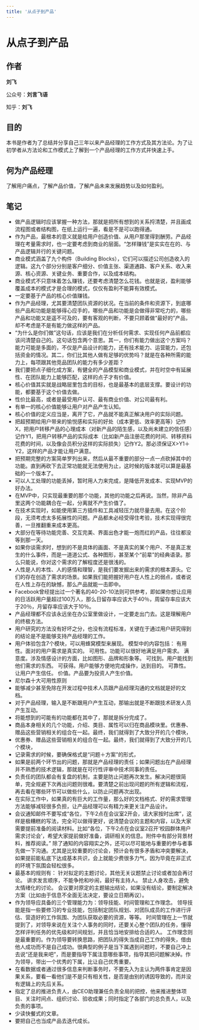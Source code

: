 ```yaml
---
title: '从点子到产品'
---
```


# 从点子到产品

## 作者

**刘飞**

公众号：**刘言飞语**

知乎：**刘飞**

## 目的

本书是作者为了总结并分享自己三年以来产品经理的工作方式及其方法论。为了让初学者从方法论和工作模式上了解到一个产品经理的工作方式并快速上手。

## 何为产品经理

了解用户痛点，了解产品价值，了解产品未来发展趋势以及如何盈利。

## 笔记

- 做产品逻辑时应该掌握一种方法，那就是把所有想到的关系捋清楚，并且画成流程图或者结构图，在纸上运行一遍，看是不是可以跑得通。
- 作为产品，最根本的意义就是给用户创造价值、从用户那里得到酬劳。产品经理在考量需求时，也一定要考虑到商业的层面。“怎样赚钱”是实实在在的、与产品逻辑并行的关键问题。
- 商业模式涵盖了九个构件（Building Blocks），它们可以描述公司创造收入的逻辑。这九个部分分别是客户细分、价值主张、渠道通路、客户关系、收入来源、核心资源、关键业务、重要合作，以及成本结构。
- 商业模式不只意味着怎么赚钱，还要考虑清楚怎么花钱。也就是说，盈利能够覆盖成本的模式才是合理的模式，仅仅有盈利不能算有效模式。
- 一定要基于产品的核心价值赚钱。
- 作为产品经理，尤其要清楚团队资源的状况。在当前的条件和资源下，到底哪些产品和功能是能够得心应手的，哪些产品和功能是会做得非常吃力的，哪些产品和功能又是遥不可及的，要有客观的判断，不要只顾着做“最好的”产品，却不考虑是不是有能力做这样的产品。
- “为什么是你们做”这句话，应该是我们在分析任何需求、实现任何产品前都应该问清楚自己的。这句话包含两个意思。其一，你们有能力做出这个方案吗？能力可能是多面的，不仅是产品设计的能力，还有技术能力、运营能力，还包括资金的情况。其二，你们比其他人做有足够的优势吗？就是在各种所需的能力上，每项跟其他竞品团队的能力有多少差距？
- 我们要把点子细化成方案，有健全的产品模型和商业模式，并在时空中有延展性、在团队能力上能够匹配，这样的点子才有价值。
- 核心价值其实就是战略层里包含的目标，也是最基本的底层支撑。要设计的功能，都要基于这个价值去做。
- 性价比最高，或者是最受用户认可、最有商业价值、对公司最有利。
- 有单一的核心价值能够让用户对产品产生认知。
- 核心价值的定义应当是，离开了它，产品就不能真正解决用户的实际问题。
- 把超预期给用户带来的愉悦感和实际的好处（成本更低、效率更高等）记作X，把用户转移产品的心理成本（对新产品的陌生感，以及尚未建立的信任感）记作Y1，把用户转移产品的实际成本（比如新产品注册花费的时间、转移资料花费的时间，以及像会员积分这样的实际损失）记作Y2。那必须保证X>Y1＋Y2，这样的产品才能让用户满意。
- 把预期完整的方案简单罗列出来，然后从最不重要的部分一点一点砍掉其中的功能。直到再砍下去正常功能就无法使用为止，这时候的版本就可以算是最基础的一个版本了。
- 可以人工处理的功能丢掉，暂时用人力来完成，是降低开发成本、实现MVP的好办法。
- 在MVP中，只实现最重要的那个功能，其他的功能之后再说。当然，除非产品里这两个功能耦合在一起，分离就不产生价值了。
- 在技术实现时，如能使用第三方插件和工具减轻压力就尽量去用。在这个阶段，无须考虑太多拓展性的问题。产品都未必经受得住考验，技术实现得很完善，一旦推翻重来成本更高。
- 大部分在等待功能完善、交互完美、界面出色才能一炮而红的产品，往往都没等到那一天。
- 如果你谈需求时，想到的不是具体的画面、不是真实的某个用户、不是真正发生的什么事件，而是一道道公式、各种图形，甚至某个“前辈”的经典语录。那么只能说，你对这个需求的了解程度还是很浅的。
- 人性是人的本性、人的感情和理智，是我们要发掘出来的需求的根本源头。它们的存在创造了需求的场景。如果我们能把握好用户在人性上的弱点，或者说在人性上存在的缺憾，那么产品就能一击即中。
- Facebook曾经提出过一个著名的40-20-10法则可供参考，即如果你想让应用的日活跃用户量超过100万人，那么日留存率应该大于40％，周留存率应该大于20％，月留存率应该大于10％。
- 产品经理都不应该永远坐在办公室里做设计，一定要走出门去。这是理解用户的终极方法。
- 用户研究的方法没有好坏之分，也没有流程标准，关键在于通过用户研究得到的结论是不是能够支持产品经理的工作。
- 用户体验包含7个模块，可以用蜂窝模型来展现。 模型中的内容包括： 有用性。面对的用户需求是真实的。 可用性。功能可以很好地满足用户需求。 满意度。涉及情感设计的方面，比如图形、品牌和形象等。 可找到。用户能找到他们需求的东西。 可获得。用户能够方便地完成操作，达到目的。 可靠性。让用户产生信任。 价值。产品要为投资人产生价值。
- 尼尔森十大可用性原则
- 能够减少甚至免除在开发过程中技术人员跟产品经理沟通的文档就是好的文档。
- 对于产品经理，输入是不断跟用户产生互动，那输出就是不断跟技术研发人员产生互动。
- 将能想到的可能有的功能都在其中了，那就是拆分完成了。
- 商品本身相关的几个功能，介绍、类目、属性可以归在商品模块里。优惠券、赠品这些营销相关的组合在一起。最终，我们就得到了大致分开的几个模块，
- 优惠券、赠品这些营销相关的组合在一起。最终，我们就得到了大致分开的几个模块，
- 记录需求的时候，要确保格式是“问题＋方案”的形式，
- 如果是前两个环节出的问题，那就是产品经理的责任；如果问题出在产品经理并不熟悉的技术逻辑，那就是在可行性评审中技术同事的责任。
- 负责任的团队都会有复盘的机制，主要是防止问题再次发生。解决问题很简单，完全规避下次再出问题则很难。要清楚之前出现问题的所有逻辑和流程，再去看在哪些环节可以做些什么，以防止问题再次出现。
- 在实际工作中，如果真的有巨大的工作量，那么好的文档格式、好的需求管理方法能够减轻很多负担，让产品经理可以有精力来更关注产品设计。
- 会议通知邮件不要写成“各位，下午2点在会议室2开会，请大家按时出席”，这样是极糟糕的写法，完全可以做得更好，说清楚会议的主题和内容，以及大家需要提前准备的阅读材料。比如“各位，下午2点在会议室2召开‘校园群体用户需求讨论会’，希望大家提前做好准备，调研相关的信息。附件中有部分背景材料，推荐阅读。” 除了通知的内容翔实之外，还可以尽可能地与重要的参与者事先做一下沟通。尤其是比较重要的讨论会，预计会有很多矛盾和冲突要解决，如果提前能私底下达成基本共识，会上就能少费很多力气，因为毕竟在非正式的环境下氛围会轻松很多。
- 最基本的规则有： 针对拟定的主题讨论，其他无关议题禁止讨论或者加会再讨论。 讲求发言顺序，不能争抢和吵闹，最好有主持人。 禁止人身攻击，避免太情绪化的讨论。 会议要对原定的主题输出结论，如果没有结论，要制定解决方案（比如由于信息不全面无法决定，要设立日期再议）。
- 作为领导应具备的三个管理能力为：领导技能、时间管理和工作理念。 领导技能是指一些要修习的专业技能，包括制定团队规划、对团队成员的工作进行评估、营造好的工作氛围、为团队获取必要的资源，等等。 时间管理在上一节就提到了，对领导来说在关注个人事务的同时，还要关心整个团队的任务，懂得怎样评判任务的优先级和时间规划，并且恰当地安排给合适的人。 工作理念则是最重要的。作为领导要转换思路，把团队的得失当成自己工作的得失，借由他人成功而不是自己成功。很典型的例子是当下属遇到问题时，不要自己冲上去说“还是我来吧”，而是要指导下属注意哪些事项，指导其把问题解决掉。作为领导，带出一个优秀的下属，比让自己优秀重要。
- 在看数据或者通过很多信息来判断事务时，不要先入为主认为两件事肯定是因果关系，要看一看他们是不是只有相关性，是否是由别的诱因导致的，而并没有逻辑上的先后关系。
- 指定了总的推进负责人，由CEO助理兼任负责全局的把控，他来推进整体项目、关注时间点、组织讨论、验收成果；同时指定了各部门的总负责人，以及负责的事项。
- 少读快餐式的文章。
- 要把自己也当成产品去迭代成长。
